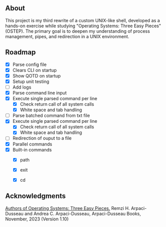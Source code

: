 ## About

This project is my third rewrite of a custom UNIX-like shell, developed as a hands-on exercise while studying "Operating Systems: Three Easy Pieces" (OSTEP). The primary goal is to deepen my understanding of process management, pipes, and redirection in a UNIX environment.

## Roadmap

- [x] Parse config file
- [x] Clears CLI on startup
- [x] Show QOTD on startup    
- [x] Setup unit testing
- [ ] Add logs
- [x] Parse command line input
- [x] Execute single parsed command per line
    - [x] Check return call of all system calls
    - [x] White space and tab handling
- [ ] Parse batched command from txt file
- [x] Execute single parsed command per line
    - [x] Check return call of all system calls
    - [x] White space and tab handling
- [ ] Redirection of ouput to a file
- [x] Parallel commands
- [x] Built-in commands
    - [x] path
    - [x] exit
    - [x] cd


## Acknowledgments

[Authors of Operating Systems: Three Easy Pieces.]() Remzi H. Arpaci-Dusseau and Andrea C. Arpaci-Dusseau, Arpaci-Dusseau Books, November, 2023 (Version 1.10) 

